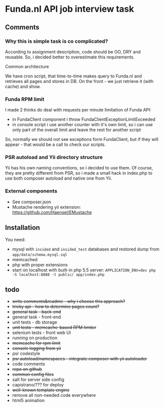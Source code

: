 # Funda.nl API job interview task

## Comments

### Why this is simple task is co complicated?

According to assignment description, code should be OO, DRY and reusable. So, i decided better to overestimate this requirements.

Common architecture

We have cron script, that time-to-time makes query to Funda.nl and retrieves all pages and stores in DB.
On the front - we just retrieve it (with cache) and show.

### Funda RPM limit

I made 2 thinks do deal with requests per minute limitation of Funda API:

* in FundaClient component i throw FundaClientExceptionLimitExceeded
* in console script i use another counter with it's own limit, so i can use only part of the overall limit and leave the rest for another script

So, normally we should not see exceptions form FundaClient, but if they will appear - that would be a call to check our scripts.

### PSR autoload and Yii directory structure

Yii has his own naming conventions, so i decided to use them.
Of course, they are pretty different from PSR, so i made a small hack in index.php
to use both composer autoload and native one from Yii.

### External components

* See composer.json
* Mustache rendering yii extension: https://github.com/Haensel/EMustache

## Installation

You need:

* mysql with `insided` and `insided_test` databases and restored dump from `app/data/schema.mysql.sql`
* memcached
* php with proper extensions
* start on localhost with built-in php 5.5 server: `APPLICATION_ENV=dev php -S localhost:8888 -t public/ app/index.php`

## todo

* ~~write comments&readme - why i choose this approach?~~
* ~~tricky api - how to determine pages count?~~
* ~~general task - back-end~~
* general task - front-end
* unit tests - db storage
* ~~unit tests - memcache-based RPM limiter~~
* selenium tests - front web UI
* running on production
* ~~memcache for rpm limit~~
* ~~console logging from yii~~
* psr codestyle
* ~~psr autoload/namespaces - integrate composer with yii autoloader~~
* code comments
* ~~repo on github~~
* ~~common config files~~
* salt for server side config
* capistrano/??? for deploy
* ~~well-known template engine~~
* remove all non-needed code everywhere
* html5 animation
